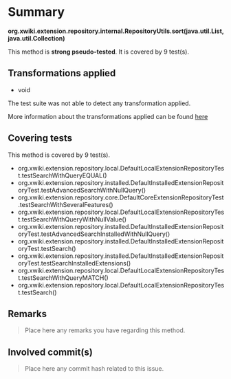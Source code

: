 # Summary
**org.xwiki.extension.repository.internal.RepositoryUtils.sort(java.util.List,java.util.Collection)**

This method is **strong pseudo-tested**.
It is covered by 9 test(s). 


## Transformations applied

- void


The test suite was not able to detect any transformation applied.

More information about the transformations applied can be found [here](https://github.com/STAMP-project/pitest-descartes)

## Covering tests
This method is covered by 9 test(s).
* org.xwiki.extension.repository.local.DefaultLocalExtensionRepositoryTest.testSearchWithQueryEQUAL()
* org.xwiki.extension.repository.installed.DefaultInstalledExtensionRepositoryTest.testAdvancedSearchWithNullQuery()
* org.xwiki.extension.repository.core.DefaultCoreExtensionRepositoryTest.testSearchWithSeveralFeatures()
* org.xwiki.extension.repository.local.DefaultLocalExtensionRepositoryTest.testSearchWithQueryWithNullValue()
* org.xwiki.extension.repository.installed.DefaultInstalledExtensionRepositoryTest.testAdvancedSearchInstalledWithNullQuery()
* org.xwiki.extension.repository.installed.DefaultInstalledExtensionRepositoryTest.testSearch()
* org.xwiki.extension.repository.installed.DefaultInstalledExtensionRepositoryTest.testSearchInstalledExtensions()
* org.xwiki.extension.repository.local.DefaultLocalExtensionRepositoryTest.testSearchWithQueryMATCH()
* org.xwiki.extension.repository.local.DefaultLocalExtensionRepositoryTest.testSearch()


## Remarks
> Place here any remarks you have regarding this method.

## Involved commit(s)

> Place here any commit hash related to this issue.
